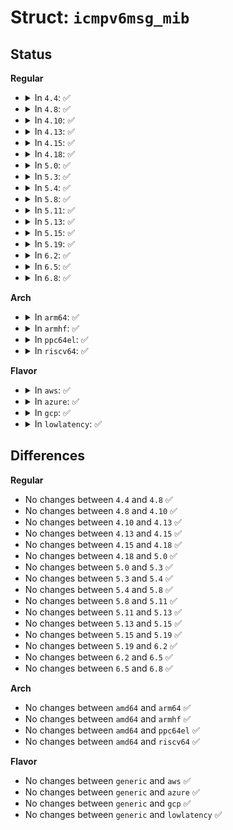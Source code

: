 # Struct: <code>icmpv6msg_mib</code>

## Status
<b>Regular</b>
<ul>
<li>
<details>
<summary>In <code>4.4</code>: ✅</summary>

```c
struct icmpv6msg_mib {
    atomic_long_t mibs[512];
};
```
</details>
</li>
<li>
<details>
<summary>In <code>4.8</code>: ✅</summary>

```c
struct icmpv6msg_mib {
    atomic_long_t mibs[512];
};
```
</details>
</li>
<li>
<details>
<summary>In <code>4.10</code>: ✅</summary>

```c
struct icmpv6msg_mib {
    atomic_long_t mibs[512];
};
```
</details>
</li>
<li>
<details>
<summary>In <code>4.13</code>: ✅</summary>

```c
struct icmpv6msg_mib {
    atomic_long_t mibs[512];
};
```
</details>
</li>
<li>
<details>
<summary>In <code>4.15</code>: ✅</summary>

```c
struct icmpv6msg_mib {
    atomic_long_t mibs[512];
};
```
</details>
</li>
<li>
<details>
<summary>In <code>4.18</code>: ✅</summary>

```c
struct icmpv6msg_mib {
    atomic_long_t mibs[512];
};
```
</details>
</li>
<li>
<details>
<summary>In <code>5.0</code>: ✅</summary>

```c
struct icmpv6msg_mib {
    atomic_long_t mibs[512];
};
```
</details>
</li>
<li>
<details>
<summary>In <code>5.3</code>: ✅</summary>

```c
struct icmpv6msg_mib {
    atomic_long_t mibs[512];
};
```
</details>
</li>
<li>
<details>
<summary>In <code>5.4</code>: ✅</summary>

```c
struct icmpv6msg_mib {
    atomic_long_t mibs[512];
};
```
</details>
</li>
<li>
<details>
<summary>In <code>5.8</code>: ✅</summary>

```c
struct icmpv6msg_mib {
    atomic_long_t mibs[512];
};
```
</details>
</li>
<li>
<details>
<summary>In <code>5.11</code>: ✅</summary>

```c
struct icmpv6msg_mib {
    atomic_long_t mibs[512];
};
```
</details>
</li>
<li>
<details>
<summary>In <code>5.13</code>: ✅</summary>

```c
struct icmpv6msg_mib {
    atomic_long_t mibs[512];
};
```
</details>
</li>
<li>
<details>
<summary>In <code>5.15</code>: ✅</summary>

```c
struct icmpv6msg_mib {
    atomic_long_t mibs[512];
};
```
</details>
</li>
<li>
<details>
<summary>In <code>5.19</code>: ✅</summary>

```c
struct icmpv6msg_mib {
    atomic_long_t mibs[512];
};
```
</details>
</li>
<li>
<details>
<summary>In <code>6.2</code>: ✅</summary>

```c
struct icmpv6msg_mib {
    atomic_long_t mibs[512];
};
```
</details>
</li>
<li>
<details>
<summary>In <code>6.5</code>: ✅</summary>

```c
struct icmpv6msg_mib {
    atomic_long_t mibs[512];
};
```
</details>
</li>
<li>
<details>
<summary>In <code>6.8</code>: ✅</summary>

```c
struct icmpv6msg_mib {
    atomic_long_t mibs[512];
};
```
</details>
</li>
</ul>
<b>Arch</b>
<ul>
<li>
<details>
<summary>In <code>arm64</code>: ✅</summary>

```c
struct icmpv6msg_mib {
    atomic_long_t mibs[512];
};
```
</details>
</li>
<li>
<details>
<summary>In <code>armhf</code>: ✅</summary>

```c
struct icmpv6msg_mib {
    atomic_long_t mibs[512];
};
```
</details>
</li>
<li>
<details>
<summary>In <code>ppc64el</code>: ✅</summary>

```c
struct icmpv6msg_mib {
    atomic_long_t mibs[512];
};
```
</details>
</li>
<li>
<details>
<summary>In <code>riscv64</code>: ✅</summary>

```c
struct icmpv6msg_mib {
    atomic_long_t mibs[512];
};
```
</details>
</li>
</ul>
<b>Flavor</b>
<ul>
<li>
<details>
<summary>In <code>aws</code>: ✅</summary>

```c
struct icmpv6msg_mib {
    atomic_long_t mibs[512];
};
```
</details>
</li>
<li>
<details>
<summary>In <code>azure</code>: ✅</summary>

```c
struct icmpv6msg_mib {
    atomic_long_t mibs[512];
};
```
</details>
</li>
<li>
<details>
<summary>In <code>gcp</code>: ✅</summary>

```c
struct icmpv6msg_mib {
    atomic_long_t mibs[512];
};
```
</details>
</li>
<li>
<details>
<summary>In <code>lowlatency</code>: ✅</summary>

```c
struct icmpv6msg_mib {
    atomic_long_t mibs[512];
};
```
</details>
</li>
</ul>

## Differences
<b>Regular</b>
<ul>
<li>
No changes between <code>4.4</code> and <code>4.8</code> ✅
</li>
<li>
No changes between <code>4.8</code> and <code>4.10</code> ✅
</li>
<li>
No changes between <code>4.10</code> and <code>4.13</code> ✅
</li>
<li>
No changes between <code>4.13</code> and <code>4.15</code> ✅
</li>
<li>
No changes between <code>4.15</code> and <code>4.18</code> ✅
</li>
<li>
No changes between <code>4.18</code> and <code>5.0</code> ✅
</li>
<li>
No changes between <code>5.0</code> and <code>5.3</code> ✅
</li>
<li>
No changes between <code>5.3</code> and <code>5.4</code> ✅
</li>
<li>
No changes between <code>5.4</code> and <code>5.8</code> ✅
</li>
<li>
No changes between <code>5.8</code> and <code>5.11</code> ✅
</li>
<li>
No changes between <code>5.11</code> and <code>5.13</code> ✅
</li>
<li>
No changes between <code>5.13</code> and <code>5.15</code> ✅
</li>
<li>
No changes between <code>5.15</code> and <code>5.19</code> ✅
</li>
<li>
No changes between <code>5.19</code> and <code>6.2</code> ✅
</li>
<li>
No changes between <code>6.2</code> and <code>6.5</code> ✅
</li>
<li>
No changes between <code>6.5</code> and <code>6.8</code> ✅
</li>
</ul>
<b>Arch</b>
<ul>
<li>
No changes between <code>amd64</code> and <code>arm64</code> ✅
</li>
<li>
No changes between <code>amd64</code> and <code>armhf</code> ✅
</li>
<li>
No changes between <code>amd64</code> and <code>ppc64el</code> ✅
</li>
<li>
No changes between <code>amd64</code> and <code>riscv64</code> ✅
</li>
</ul>
<b>Flavor</b>
<ul>
<li>
No changes between <code>generic</code> and <code>aws</code> ✅
</li>
<li>
No changes between <code>generic</code> and <code>azure</code> ✅
</li>
<li>
No changes between <code>generic</code> and <code>gcp</code> ✅
</li>
<li>
No changes between <code>generic</code> and <code>lowlatency</code> ✅
</li>
</ul>
